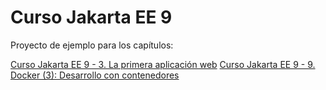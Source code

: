 # Curso Jakarta EE 9

Proyecto de ejemplo para los capítulos:

<a href="https://danielme.com/2021/04/01/curso-jakarta-ee-la-primera-aplicacion-web">Curso Jakarta EE 9 - 3. La primera aplicación web</a>
<a href="https://danielme.com/2021/05/18/curso-jakarta-ee-docker-desarrollo-con-contenedores/">Curso Jakarta EE 9 - 9. Docker (3): Desarrollo con contenedores</a>

